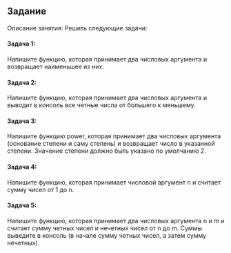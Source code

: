 ## Задание
Описание занятия: Решить следующие задачи:

#### Задача 1:
Напишите функцию, которая принимает два числовых аргумента и возвращает наименьшее из них.
#### Задача 2:
Напишите функцию, которая принимает два числовых аргумента и выводит в консоль все четные числа от большего к меньшему.
#### Задача 3:
Напишите функцию power, которая принимает два числовых аргумента (основание степени и саму степень) и возвращает число в указанной степени. Значение степени должно быть указано по умолчанию 2.
#### Задача 4:
Напишите функцию, которая принимает числовой аргумент n и считает сумму чисел от 1 до n.
#### Задача 5:
Напишите функцию, которая принимает два числовых аргумента n и m и считает сумму четных чисел и нечетных чисел от n до m. Суммы выведите в консоль (в начале сумму четных чисел, а затем сумму нечетных).